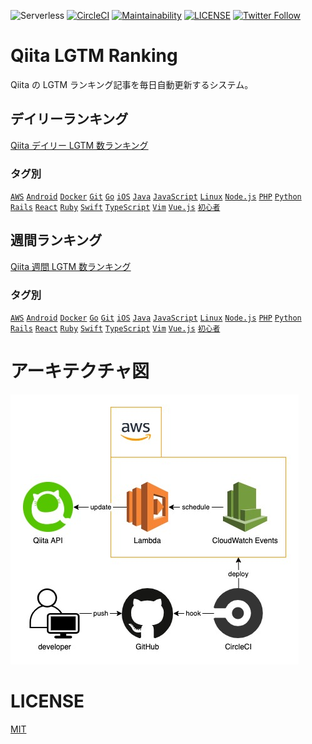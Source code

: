 ![Serverless](http://public.serverless.com/badges/v3.svg)
[![CircleCI](https://circleci.com/gh/koki-develop/qiita-lgtm-ranking.svg?style=shield)](https://circleci.com/gh/koki-develop/qiita-lgtm-ranking)
[![Maintainability](https://api.codeclimate.com/v1/badges/a3d838384eb09c611b44/maintainability)](https://codeclimate.com/github/koki-develop/qiita-lgtm-ranking/maintainability)
[![LICENSE](https://img.shields.io/github/license/koki-develop/qiita-lgtm-ranking?style=plastic)](./LICENSE)
[![Twitter Follow](https://img.shields.io/twitter/follow/koki_develop?style=social)](https://twitter.com/koki_develop)

# Qiita LGTM Ranking

Qiita の LGTM ランキング記事を毎日自動更新するシステム。

## デイリーランキング

[Qiita デイリー LGTM 数ランキング](https://qiita.com/items/fa223e1fa0ab057a54bc)

### タグ別

[`AWS`](https://qiita.com/items/8c4aeec4fc98e4b1ba0e)
[`Android`](https://qiita.com/items/9c6bf21a9880e242a0d6)
[`Docker`](https://qiita.com/items/70aa655b580ed4f91756)
[`Git`](https://qiita.com/items/36cfb2318aabe8b3f8df)
[`Go`](https://qiita.com/items/16809f8444e0329bed8a)
[`iOS`](https://qiita.com/items/da7fabcf41ed103528ae)
[`Java`](https://qiita.com/items/9003b8beb47a46292028)
[`JavaScript`](https://qiita.com/items/31e7365a838b890f7cc3)
[`Linux`](https://qiita.com/items/7bcae94b268bff253eef)
[`Node.js`](https://qiita.com/items/17556a2356938fdf489c)
[`PHP`](https://qiita.com/items/42476b629e2d655d9803)
[`Python`](https://qiita.com/items/45e8c5b0017008c62fac)
[`Rails`](https://qiita.com/items/6835d21664b6e36a1efa)
[`React`](https://qiita.com/items/d17e403386f316d0d96e)
[`Ruby`](https://qiita.com/items/effb08232a286c91b814)
[`Swift`](https://qiita.com/items/4b45f7a2308597b362e6)
[`TypeScript`](https://qiita.com/items/3442ef41f83064dafb64)
[`Vim`](https://qiita.com/items/cb67a3dd7a37eee8f8d9)
[`Vue.js`](https://qiita.com/items/a0d7b0334c58e658c7a0)
[`初心者`](https://qiita.com/items/4107350b0914837836af)

## 週間ランキング

[Qiita 週間 LGTM 数ランキング](https://qiita.com/items/b6cfc81906990b3a3e72)

### タグ別

[`AWS`](https://qiita.com/items/e24b6279326a462d456c)
[`Android`](https://qiita.com/items/8b3af051428d746f26c5)
[`Docker`](https://qiita.com/items/ae11fca7d2eba445b037)
[`Go`](https://qiita.com/items/49d4537d95f878b3e91a)
[`Git`](https://qiita.com/items/74eacdbf363e260981c3)
[`iOS`](https://qiita.com/items/e61a29a383d0403e92fc)
[`Java`](https://qiita.com/items/4c3f84836bfdbb137226)
[`JavaScript`](https://qiita.com/items/eaa7ac5b62a0a723edbb)
[`Linux`](https://qiita.com/items/362e81e53c3f9dee22f1)
[`Node.js`](https://qiita.com/items/66ed7ad8f7c9673e9d50)
[`PHP`](https://qiita.com/items/3318cbdbc45c6ebd4014)
[`Python`](https://qiita.com/items/9d7f2ffeafb36cf59a77)
[`Rails`](https://qiita.com/items/93b9e7f7d143e9ce650e)
[`React`](https://qiita.com/items/f9712f8acace22815b99)
[`Ruby`](https://qiita.com/items/72c3d2e896bdc3e1a6b3)
[`Swift`](https://qiita.com/items/e2b6f0645e29f0e2b761)
[`TypeScript`](https://qiita.com/items/25b7c0870afa6d41d19b)
[`Vim`](https://qiita.com/items/f5361177baef95e447d1)
[`Vue.js`](https://qiita.com/items/2774e02c6eea5c830d99)
[`初心者`](https://qiita.com/items/402899ec543aff109505)

# アーキテクチャ図

![architecture](./README/architecture.jpg)

# LICENSE

[MIT](./LICENSE)
